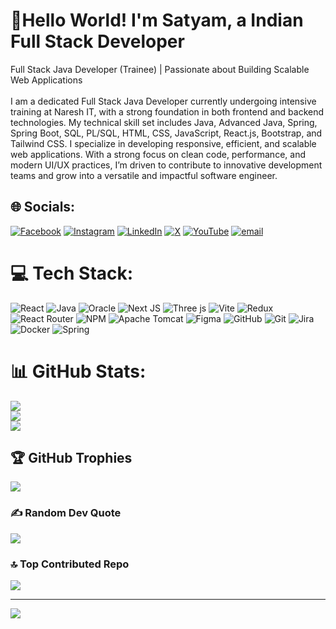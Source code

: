 # 💫Hello World! I'm Satyam, a Indian Full Stack Developer  
Full Stack Java Developer (Trainee) | Passionate about Building Scalable Web Applications<br><br>I am a dedicated Full Stack Java Developer currently undergoing intensive training at Naresh IT, with a strong foundation in both frontend and backend technologies. My technical skill set includes Java, Advanced Java, Spring, Spring Boot, SQL, PL/SQL, HTML, CSS, JavaScript, React.js, Bootstrap, and Tailwind CSS. I specialize in developing responsive, efficient, and scalable web applications. With a strong focus on clean code, performance, and modern UI/UX practices, I’m driven to contribute to innovative development teams and grow into a versatile and impactful software engineer.


## 🌐 Socials:
[![Facebook](https://img.shields.io/badge/Facebook-%231877F2.svg?logo=Facebook&logoColor=white)](https://facebook.com/https://www.facebook.com/satyam.kumar.271736) [![Instagram](https://img.shields.io/badge/Instagram-%23E4405F.svg?logo=Instagram&logoColor=white)](https://instagram.com/https://www.instagram.com/satyam__cs/) [![LinkedIn](https://img.shields.io/badge/LinkedIn-%230077B5.svg?logo=linkedin&logoColor=white)](https://linkedin.com/in/https://www.linkedin.com/in/satyam733/) [![X](https://img.shields.io/badge/X-black.svg?logo=X&logoColor=white)](https://x.com/https://x.com/Satu18585598153) [![YouTube](https://img.shields.io/badge/YouTube-%23FF0000.svg?logo=YouTube&logoColor=white)](https://youtube.com/@https://www.youtube.com/@Tier3CollegeStudent) [![email](https://img.shields.io/badge/Email-D14836?logo=gmail&logoColor=white)](mailto:satyamkumar733942@gmail.com) 

# 💻 Tech Stack:
![React](https://img.shields.io/badge/react-%2320232a.svg?style=for-the-badge&logo=react&logoColor=%2361DAFB) ![Java](https://img.shields.io/badge/java-%23ED8B00.svg?style=for-the-badge&logo=openjdk&logoColor=white) ![Oracle](https://img.shields.io/badge/Oracle-F80000?style=for-the-badge&logo=oracle&logoColor=white) ![Next JS](https://img.shields.io/badge/Next-black?style=for-the-badge&logo=next.js&logoColor=white) ![Three js](https://img.shields.io/badge/threejs-black?style=for-the-badge&logo=three.js&logoColor=white) ![Vite](https://img.shields.io/badge/vite-%23646CFF.svg?style=for-the-badge&logo=vite&logoColor=white) ![Redux](https://img.shields.io/badge/redux-%23593d88.svg?style=for-the-badge&logo=redux&logoColor=white) ![React Router](https://img.shields.io/badge/React_Router-CA4245?style=for-the-badge&logo=react-router&logoColor=white) ![NPM](https://img.shields.io/badge/NPM-%23CB3837.svg?style=for-the-badge&logo=npm&logoColor=white) ![Apache Tomcat](https://img.shields.io/badge/apache%20tomcat-%23F8DC75.svg?style=for-the-badge&logo=apache-tomcat&logoColor=black) ![Figma](https://img.shields.io/badge/figma-%23F24E1E.svg?style=for-the-badge&logo=figma&logoColor=white) ![GitHub](https://img.shields.io/badge/github-%23121011.svg?style=for-the-badge&logo=github&logoColor=white) ![Git](https://img.shields.io/badge/git-%23F05033.svg?style=for-the-badge&logo=git&logoColor=white) ![Jira](https://img.shields.io/badge/jira-%230A0FFF.svg?style=for-the-badge&logo=jira&logoColor=white) ![Docker](https://img.shields.io/badge/docker-%230db7ed.svg?style=for-the-badge&logo=docker&logoColor=white) ![Spring](https://img.shields.io/badge/spring-%236DB33F.svg?style=for-the-badge&logo=spring&logoColor=white)
# 📊 GitHub Stats:
![](https://github-readme-stats.vercel.app/api?username=satyamk-dev&theme=dark&hide_border=false&include_all_commits=false&count_private=false)<br/>
![](https://nirzak-streak-stats.vercel.app/?user=satyamk-dev&theme=dark&hide_border=false)<br/>
![](https://github-readme-stats.vercel.app/api/top-langs/?username=satyamk-dev&theme=dark&hide_border=false&include_all_commits=false&count_private=false&layout=compact)

## 🏆 GitHub Trophies
![](https://github-profile-trophy.vercel.app/?username=satyamk-dev&theme=radical&no-frame=false&no-bg=true&margin-w=4)

### ✍️ Random Dev Quote
![](https://quotes-github-readme.vercel.app/api?type=horizontal&theme=radical)

### 🔝 Top Contributed Repo
![](https://github-contributor-stats.vercel.app/api?username=satyamk-dev&limit=5&theme=dark&combine_all_yearly_contributions=true)

---
[![](https://visitcount.itsvg.in/api?id=satyamk-dev&icon=0&color=0)](https://visitcount.itsvg.in)

<!-- Proudly created with GPRM ( https://gprm.itsvg.in ) -->
